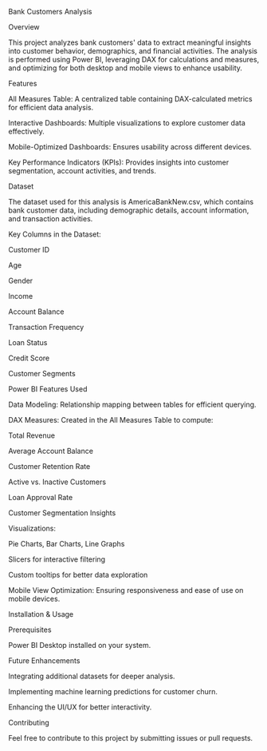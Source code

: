 Bank Customers Analysis

Overview

This project analyzes bank customers' data to extract meaningful insights into customer behavior, demographics, and financial activities. The analysis is performed using Power BI, leveraging DAX for calculations and measures, and optimizing for both desktop and mobile views to enhance usability.

Features

All Measures Table: A centralized table containing DAX-calculated metrics for efficient data analysis.

Interactive Dashboards: Multiple visualizations to explore customer data effectively.

Mobile-Optimized Dashboards: Ensures usability across different devices.

Key Performance Indicators (KPIs): Provides insights into customer segmentation, account activities, and trends.

Dataset

The dataset used for this analysis is AmericaBankNew.csv, which contains bank customer data, including demographic details, account information, and transaction activities.

Key Columns in the Dataset:

Customer ID

Age

Gender

Income

Account Balance

Transaction Frequency

Loan Status

Credit Score

Customer Segments

Power BI Features Used

Data Modeling: Relationship mapping between tables for efficient querying.

DAX Measures: Created in the All Measures Table to compute:

Total Revenue

Average Account Balance

Customer Retention Rate

Active vs. Inactive Customers

Loan Approval Rate

Customer Segmentation Insights

Visualizations:

Pie Charts, Bar Charts, Line Graphs

Slicers for interactive filtering

Custom tooltips for better data exploration

Mobile View Optimization: Ensuring responsiveness and ease of use on mobile devices.

Installation & Usage

Prerequisites

Power BI Desktop installed on your system.

Future Enhancements

Integrating additional datasets for deeper analysis.

Implementing machine learning predictions for customer churn.

Enhancing the UI/UX for better interactivity.

Contributing

Feel free to contribute to this project by submitting issues or pull requests.
